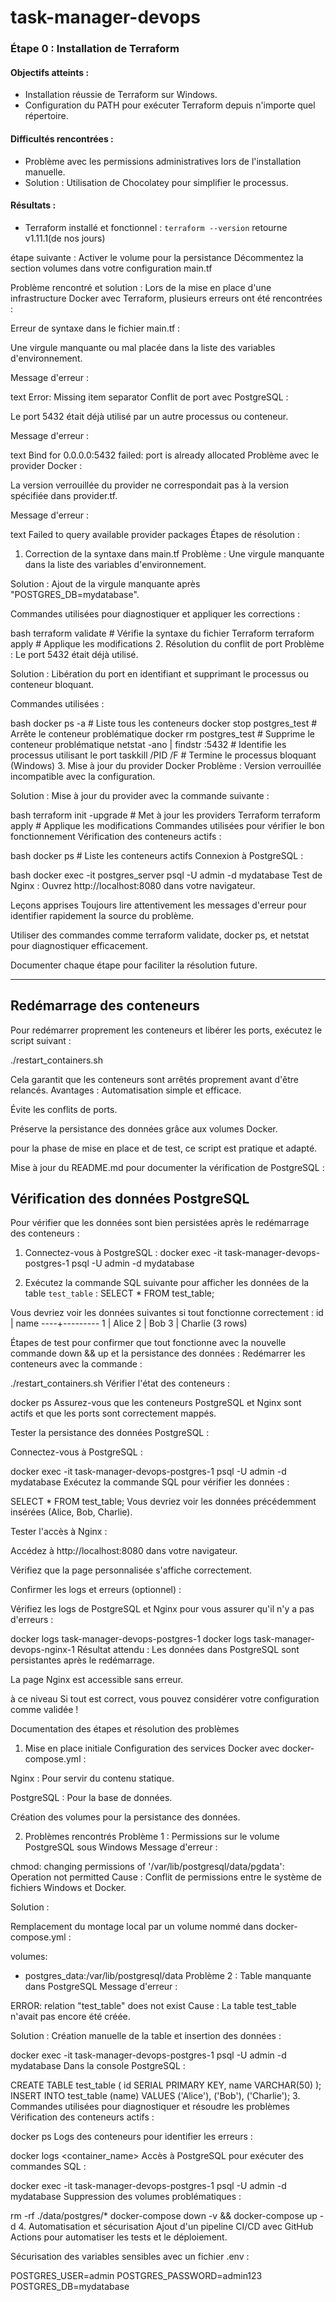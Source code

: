 # task-manager-devops

### Étape 0 : Installation de Terraform

#### Objectifs atteints :
- Installation réussie de Terraform sur Windows.
- Configuration du PATH pour exécuter Terraform depuis n'importe quel répertoire.

#### Difficultés rencontrées :
- Problème avec les permissions administratives lors de l'installation manuelle.
- Solution : Utilisation de Chocolatey pour simplifier le processus.

#### Résultats :
- Terraform installé et fonctionnel : `terraform --version` retourne v1.11.1(de nos jours)


étape suivante : 
Activer le volume pour la persistance
Décommentez la section volumes dans votre configuration main.tf

Problème rencontré et solution :
Lors de la mise en place d'une infrastructure Docker avec Terraform, plusieurs erreurs ont été rencontrées :

Erreur de syntaxe dans le fichier main.tf :

Une virgule manquante ou mal placée dans la liste des variables d'environnement.

Message d'erreur :

text
Error: Missing item separator
Conflit de port avec PostgreSQL :

Le port 5432 était déjà utilisé par un autre processus ou conteneur.

Message d'erreur :

text
Bind for 0.0.0.0:5432 failed: port is already allocated
Problème avec le provider Docker :

La version verrouillée du provider ne correspondait pas à la version spécifiée dans provider.tf.

Message d'erreur :

text
Failed to query available provider packages
Étapes de résolution :
1. Correction de la syntaxe dans main.tf
Problème : Une virgule manquante dans la liste des variables d'environnement.

Solution : Ajout de la virgule manquante après "POSTGRES_DB=mydatabase".

Commandes utilisées pour diagnostiquer et appliquer les corrections :

bash
terraform validate  # Vérifie la syntaxe du fichier Terraform
terraform apply     # Applique les modifications
2. Résolution du conflit de port
Problème : Le port 5432 était déjà utilisé.

Solution : Libération du port en identifiant et supprimant le processus ou conteneur bloquant.

Commandes utilisées :

bash
docker ps -a                     # Liste tous les conteneurs
docker stop postgres_test        # Arrête le conteneur problématique
docker rm postgres_test          # Supprime le conteneur problématique
netstat -ano | findstr :5432     # Identifie les processus utilisant le port
taskkill /PID <PID> /F           # Termine le processus bloquant (Windows)
3. Mise à jour du provider Docker
Problème : Version verrouillée incompatible avec la configuration.

Solution : Mise à jour du provider avec la commande suivante :

bash
terraform init -upgrade          # Met à jour les providers Terraform
terraform apply                  # Applique les modifications
Commandes utilisées pour vérifier le bon fonctionnement
Vérification des conteneurs actifs :

bash
docker ps                       # Liste les conteneurs actifs
Connexion à PostgreSQL :

bash
docker exec -it postgres_server psql -U admin -d mydatabase
Test de Nginx :
Ouvrez http://localhost:8080 dans votre navigateur.

Leçons apprises
Toujours lire attentivement les messages d'erreur pour identifier rapidement la source du problème.

Utiliser des commandes comme terraform validate, docker ps, et netstat pour diagnostiquer efficacement.

Documenter chaque étape pour faciliter la résolution future.

***

## Redémarrage des conteneurs

Pour redémarrer proprement les conteneurs et libérer les ports, exécutez le script suivant :

./restart_containers.sh

Cela garantit que les conteneurs sont arrêtés proprement avant d'être relancés.
Avantages :
Automatisation simple et efficace.

Évite les conflits de ports.

Préserve la persistance des données grâce aux volumes Docker.

pour la phase de mise en place et de test, ce script est pratique et adapté.

Mise à jour du README.md pour documenter la vérification de PostgreSQL :

## Vérification des données PostgreSQL

Pour vérifier que les données sont bien persistées après le redémarrage des conteneurs :

1. Connectez-vous à PostgreSQL :
docker exec -it task-manager-devops-postgres-1 psql -U admin -d mydatabase


2. Exécutez la commande SQL suivante pour afficher les données de la table `test_table` :
SELECT * FROM test_table;


Vous devriez voir les données suivantes si tout fonctionne correctement :
id | name
----+---------
1 | Alice
2 | Bob
3 | Charlie
(3 rows)

Étapes de test pour confirmer que tout fonctionne avec la nouvelle commande down && up et la persistance des données :
Redémarrer les conteneurs avec la commande :


./restart_containers.sh
Vérifier l'état des conteneurs :


docker ps
Assurez-vous que les conteneurs PostgreSQL et Nginx sont actifs et que les ports sont correctement mappés.

Tester la persistance des données PostgreSQL :

Connectez-vous à PostgreSQL :


docker exec -it task-manager-devops-postgres-1 psql -U admin -d mydatabase
Exécutez la commande SQL pour vérifier les données :


SELECT * FROM test_table;
Vous devriez voir les données précédemment insérées (Alice, Bob, Charlie).

Tester l'accès à Nginx :

Accédez à http://localhost:8080 dans votre navigateur.

Vérifiez que la page personnalisée s'affiche correctement.

Confirmer les logs et erreurs (optionnel) :

Vérifiez les logs de PostgreSQL et Nginx pour vous assurer qu'il n'y a pas d'erreurs :


docker logs task-manager-devops-postgres-1
docker logs task-manager-devops-nginx-1
Résultat attendu :
Les données dans PostgreSQL sont persistantes après le redémarrage.

La page Nginx est accessible sans erreur.

à ce niveau 
Si tout est correct, vous pouvez considérer votre configuration comme validée !


Documentation des étapes et résolution des problèmes
1. Mise en place initiale
Configuration des services Docker avec docker-compose.yml :

Nginx : Pour servir du contenu statique.

PostgreSQL : Pour la base de données.

Création des volumes pour la persistance des données.

2. Problèmes rencontrés
Problème 1 : Permissions sur le volume PostgreSQL sous Windows
Message d'erreur :

chmod: changing permissions of '/var/lib/postgresql/data/pgdata': Operation not permitted
Cause : Conflit de permissions entre le système de fichiers Windows et Docker.

Solution :

Remplacement du montage local par un volume nommé dans docker-compose.yml :


volumes:
  - postgres_data:/var/lib/postgresql/data
Problème 2 : Table manquante dans PostgreSQL
Message d'erreur :


ERROR: relation "test_table" does not exist
Cause : La table test_table n'avait pas encore été créée.

Solution : Création manuelle de la table et insertion des données :


docker exec -it task-manager-devops-postgres-1 psql -U admin -d mydatabase
Dans la console PostgreSQL :


CREATE TABLE test_table (
    id SERIAL PRIMARY KEY,
    name VARCHAR(50)
);
INSERT INTO test_table (name) VALUES ('Alice'), ('Bob'), ('Charlie');
3. Commandes utilisées pour diagnostiquer et résoudre les problèmes
Vérification des conteneurs actifs :

docker ps
Logs des conteneurs pour identifier les erreurs :

docker logs <container_name>
Accès à PostgreSQL pour exécuter des commandes SQL :

docker exec -it task-manager-devops-postgres-1 psql -U admin -d mydatabase
Suppression des volumes problématiques :

rm -rf ./data/postgres/*
docker-compose down -v && docker-compose up -d
4. Automatisation et sécurisation
Ajout d'un pipeline CI/CD avec GitHub Actions pour automatiser les tests et le déploiement.

Sécurisation des variables sensibles avec un fichier .env :


POSTGRES_USER=admin
POSTGRES_PASSWORD=admin123
POSTGRES_DB=mydatabase